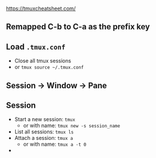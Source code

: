 https://tmuxcheatsheet.com/

## Remapped C-b to C-a as the prefix key
## Load `.tmux.conf` 
* Close all tmux sessions
* or `tmux source ~/.tmux.conf`

## Session -> Window -> Pane

## Session
* Start a new session: `tmux`
   * or with name: `tmux new -s session_name`
* List all sessions: `tmux ls`
* Attach a session: `tmux a`
   * or with name: `tmux a -t 0`
* 

